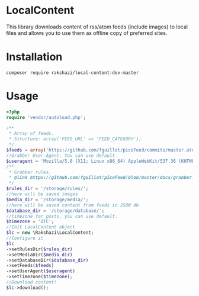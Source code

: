 # LocalContent

This library downloads content of rss/atom feeds (include images) to local files and allows
you to use them as offline copy of preferred sites.

# Installation

```
composer require rakshazi/local-content:dev-master
```

# Usage

```php
<?php
require 'vendor/autoload.php';

/**
 * Array of feeds.
 * Structure: array('FEED_URL' => 'FEED_CATEGORY');
 */
$feeds = array('https://github.com/fguillot/picoFeed/commits/master.atom' => 'development');
//Grabber User-Agent. You can use default
$useragent = 'Mozilla/5.0 (X11; Linux x86_64) AppleWebKit/537.36 (KHTML, like Gecko) Chrome/48.0.2564.116 Safari/537.36';
/**
 * Grabber rules.
 * @link https://github.com/fguillot/picoFeed/blob/master/docs/grabber.markdown#how-to-write-a-grabber-rules-file
 */
$rules_dir = '/storage/rules/';
//here will be saved images
$media_dir = '/storage/media/';
//here will be saved content from feeds in JSON db
$database_dir = '/storage/database/';
//timezone for posts, you can use default.
$timezone = 'UTC';
//Init LocalContent object
$lc = new \Rakshazi\LocalContent;
//Configure it
$lc
->setRulesDir($rules_dir)
->setMediaDir($media_dir)
->setDatabaseDir($database_dir)
->setFeeds($feeds)
->setUserAgent($useragent)
->setTimezone($timezone);
//Download content!
$lc->download();
```
